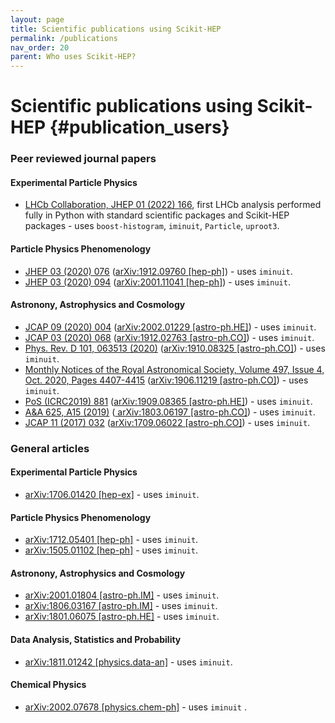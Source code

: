 ```yaml
---
layout: page
title: Scientific publications using Scikit-HEP
permalink: /publications
nav_order: 20
parent: Who uses Scikit-HEP?
---
```



# Scientific publications using Scikit-HEP {#publication_users}

### Peer reviewed journal papers

#### Experimental Particle Physics

- [LHCb Collaboration, JHEP 01 (2022) 166](https://link.springer.com/article/10.1007/JHEP01(2022)166), first LHCb analysis performed fully in Python with standard scientific packages and Scikit-HEP packages - uses `boost-histogram`, `iminuit`, `Particle`, `uproot3`.

#### Particle Physics Phenomenology

- [JHEP 03 (2020) 076](https://doi.org/10.1007/JHEP03(2020)076) ([arXiv:1912.09760 [hep-ph]](https://arxiv.org/abs/1912.09760)) - uses `iminuit`.
- [JHEP 03 (2020) 094](https://doi.org/10.1007/JHEP03(2020)094) ([arXiv:2001.11041 [hep-ph]](https://arxiv.org/abs/2001.11041)) - uses `iminuit`.

#### Astronony, Astrophysics and Cosmology

- [JCAP 09 (2020) 004](https://doi.org/10.1088/1475-7516/2020/09/004) ([arXiv:2002.01229 [astro-ph.HE]](https://arxiv.org/abs/2002.01229)) - uses `iminuit`.
- [JCAP 03 (2020) 068](https://doi.org/10.1088/1475-7516/2020/03/068) ([arXiv:1912.02763 [astro-ph.CO]](https://arxiv.org/abs/1912.02763)) - uses `iminuit`.
- [Phys. Rev. D 101, 063513 (2020)](https://doi.org/10.1103/PhysRevD.101.063513) ([arXiv:1910.08325 [astro-ph.CO]](https://arxiv.org/abs/1910.08325)) - uses `iminuit`.
- [Monthly Notices of the Royal Astronomical Society, Volume 497, Issue 4, Oct. 2020, Pages 4407-4415](https://doi.org/10.1093/mnras/staa2310) ([arXiv:1906.11219 [astro-ph.CO]](https://arxiv.org/abs/1906.11219)) - uses `iminuit`.
- [PoS (ICRC2019) 881](https://pos.sissa.it/358/881/pdf) ([arXiv:1909.08365 [astro-ph.HE]](https://arxiv.org/abs/1909.08365)) - uses `iminuit`.
- [A&A 625, A15 (2019)](https://doi.org/10.1051/0004-6361/201833032) ([	arXiv:1803.06197 [astro-ph.CO]](https://arxiv.org/abs/1803.06197)) - uses `iminuit`.
- [JCAP 11 (2017) 032](https://doi.org/10.1088/1475-7516/2017/11/032) ([arXiv:1709.06022 [astro-ph.CO]](https://arxiv.org/abs/1709.06022)) - uses `iminuit`.

### General articles

#### Experimental Particle Physics

- [arXiv:1706.01420 [hep-ex]](https://arxiv.org/abs/1706.01420) - uses `iminuit`.

#### Particle Physics Phenomenology

- [arXiv:1712.05401 [hep-ph]](https://arxiv.org/abs/1712.05401) - uses `iminuit`.
- [arXiv:1505.01102 [hep-ph]](https://arxiv.org/abs/1505.01102) - uses `iminuit`.

#### Astronony, Astrophysics and Cosmology

- [arXiv:2001.01804 [astro-ph.IM]](https://arxiv.org/abs/2001.01804) - uses `iminuit`.
- [arXiv:1806.03167 [astro-ph.IM]](https://arxiv.org/abs/1806.03167) - uses `iminuit`.
- [arXiv:1801.06075 [astro-ph.HE]](https://arxiv.org/abs/1801.06075) - uses `iminuit`.

#### Data Analysis, Statistics and Probability
- [arXiv:1811.01242 [physics.data-an]](https://arxiv.org/abs/1811.01242) - uses `iminuit`.

#### Chemical Physics

- [arXiv:2002.07678 [physics.chem-ph]](https://arxiv.org/abs/2002.07678) - uses `iminuit` .
